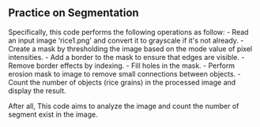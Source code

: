 ## Practice on Segmentation
Specifically, this code performs the following operations as follow:
	- Read an input image ‘rice1.png' and convert it to grayscale if it's not already.
	- Create a mask by thresholding the image based on the mode value of pixel intensities.
	- Add a border to the mask to ensure that edges are visible.
	- Remove border effects by indexing.
	- Fill holes in the mask.
	- Perform erosion mask to image to remove small connections between objects.
	- Count the number of objects (rice grains) in the processed image and display the result.

After all, This code aims to analyze the image and count the number of segment exist in the image.

